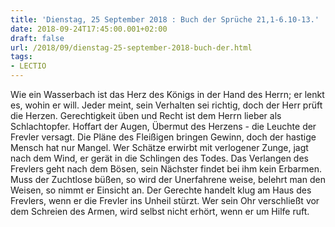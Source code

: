 ```yaml
---
title: 'Dienstag, 25 September 2018 : Buch der Sprüche 21,1-6.10-13.'
date: 2018-09-24T17:45:00.001+02:00
draft: false
url: /2018/09/dienstag-25-september-2018-buch-der.html
tags: 
- LECTIO
---
```


Wie ein Wasserbach ist das Herz des Königs in der Hand des Herrn; er lenkt es, wohin er will. Jeder meint, sein Verhalten sei richtig, doch der Herr prüft die Herzen. Gerechtigkeit üben und Recht ist dem Herrn lieber als Schlachtopfer. Hoffart der Augen, Übermut des Herzens - die Leuchte der Frevler versagt. Die Pläne des Fleißigen bringen Gewinn, doch der hastige Mensch hat nur Mangel. Wer Schätze erwirbt mit verlogener Zunge, jagt nach dem Wind, er gerät in die Schlingen des Todes. Das Verlangen des Frevlers geht nach dem Bösen, sein Nächster findet bei ihm kein Erbarmen. Muss der Zuchtlose büßen, so wird der Unerfahrene weise, belehrt man den Weisen, so nimmt er Einsicht an. Der Gerechte handelt klug am Haus des Frevlers, wenn er die Frevler ins Unheil stürzt. Wer sein Ohr verschließt vor dem Schreien des Armen, wird selbst nicht erhört, wenn er um Hilfe ruft.